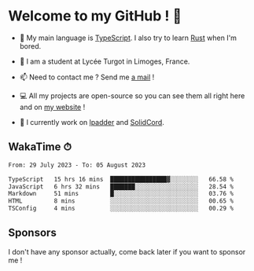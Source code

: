 # Welcome to my GitHub ! 🌃

- 🔭 My main language is [TypeScript](https://www.typescriptlang.org/). I also try to learn [Rust](https://www.rust-lang.org/) when I'm bored. 

- 🌱 I am a student at Lycée Turgot in Limoges, France.

- 📫 Need to contact me ? Send me <a href="mailto:mikkel@milescode.dev">a mail</a> !

- 💻 All my projects are open-source so you can see them all right here and on <a href="https://www.vexcited.ml">my website</a> !

- 👀 I currently work on [lpadder](https://github.com/Vexcited/lpadder) and [SolidCord](https://github.com/Vexcited/SolidCord).

## WakaTime ⏱

<!--START_SECTION:waka-->

```txt
From: 29 July 2023 - To: 05 August 2023

TypeScript   15 hrs 16 mins  ████████████████▓░░░░░░░░   66.58 %
JavaScript   6 hrs 32 mins   ███████░░░░░░░░░░░░░░░░░░   28.54 %
Markdown     51 mins         █░░░░░░░░░░░░░░░░░░░░░░░░   03.76 %
HTML         8 mins          ░░░░░░░░░░░░░░░░░░░░░░░░░   00.65 %
TSConfig     4 mins          ░░░░░░░░░░░░░░░░░░░░░░░░░   00.29 %
```

<!--END_SECTION:waka-->

## Sponsors

I don't have any sponsor actually, come back later if you want to sponsor me !
